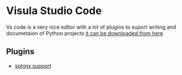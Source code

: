 # Visula Studio Code
Vs code is a very nice editor with a lot of plugins to suport writing and documetaion of Python projects
[it can be downloaded from here](https://code.visualstudio.com/)

## Plugins
- [sphinx support](https://github.com/vscode-restructuredtext)